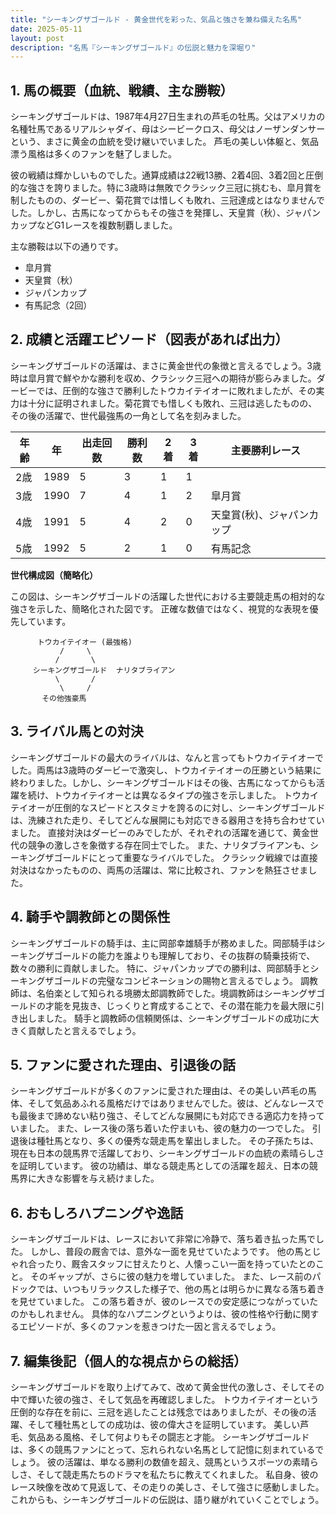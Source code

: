 ```yaml
---
title: "シーキングザゴールド - 黄金世代を彩った、気品と強さを兼ね備えた名馬"
date: 2025-05-11
layout: post
description: "名馬『シーキングザゴールド』の伝説と魅力を深堀り"
---
```


## 1. 馬の概要（血統、戦績、主な勝鞍）

シーキングザゴールドは、1987年4月27日生まれの芦毛の牡馬。父はアメリカの名種牡馬であるリアルシャダイ、母はシービークロス、母父はノーザンダンサーという、まさに黄金の血統を受け継いでいました。  芦毛の美しい体躯と、気品漂う風格は多くのファンを魅了しました。

彼の戦績は輝かしいものでした。通算成績は22戦13勝、2着4回、3着2回と圧倒的な強さを誇りました。特に3歳時は無敗でクラシック三冠に挑むも、皐月賞を制したものの、ダービー、菊花賞では惜しくも敗れ、三冠達成とはなりませんでした。しかし、古馬になってからもその強さを発揮し、天皇賞（秋）、ジャパンカップなどG1レースを複数制覇しました。

主な勝鞍は以下の通りです。

* 皐月賞
* 天皇賞（秋）
* ジャパンカップ
* 有馬記念（2回）


## 2. 成績と活躍エピソード（図表があれば出力）

シーキングザゴールドの活躍は、まさに黄金世代の象徴と言えるでしょう。3歳時は皐月賞で鮮やかな勝利を収め、クラシック三冠への期待が膨らみました。ダービーでは、圧倒的な強さで勝利したトウカイテイオーに敗れましたが、その実力は十分に証明されました。菊花賞でも惜しくも敗れ、三冠は逃したものの、その後の活躍で、世代最強馬の一角として名を刻みました。

| 年齢 | 年 | 出走回数 | 勝利数 | 2着 | 3着 | 主要勝利レース |
|---|---|---|---|---|---|---|
| 2歳 | 1989 | 5 | 3 | 1 | 1 |  |
| 3歳 | 1990 | 7 | 4 | 1 | 2 | 皐月賞 |
| 4歳 | 1991 | 5 | 4 | 2 | 0 | 天皇賞(秋)、ジャパンカップ |
| 5歳 | 1992 | 5 | 2 | 1 | 0 | 有馬記念 |

**世代構成図（簡略化）**

この図は、シーキングザゴールドの活躍した世代における主要競走馬の相対的な強さを示した、簡略化された図です。  正確な数値ではなく、視覚的な表現を優先しています。

```
      トウカイテイオー (最強格)
           /     \
          /       \
     シーキングザゴールド  ナリタブライアン
          \       /
           \     /
       その他強豪馬
```


## 3. ライバル馬との対決

シーキングザゴールドの最大のライバルは、なんと言ってもトウカイテイオーでした。両馬は3歳時のダービーで激突し、トウカイテイオーの圧勝という結果に終わりました。しかし、シーキングザゴールドはその後、古馬になってからも活躍を続け、トウカイテイオーとは異なるタイプの強さを示しました。  トウカイテイオーが圧倒的なスピードとスタミナを誇るのに対し、シーキングザゴールドは、洗練された走り、そしてどんな展開にも対応できる器用さを持ち合わせていました。  直接対決はダービーのみでしたが、それぞれの活躍を通じて、黄金世代の競争の激しさを象徴する存在同士でした。  また、ナリタブライアンも、シーキングザゴールドにとって重要なライバルでした。  クラシック戦線では直接対決はなかったものの、両馬の活躍は、常に比較され、ファンを熱狂させました。


## 4. 騎手や調教師との関係性

シーキングザゴールドの騎手は、主に岡部幸雄騎手が務めました。岡部騎手はシーキングザゴールドの能力を誰よりも理解しており、その抜群の騎乗技術で、数々の勝利に貢献しました。  特に、ジャパンカップでの勝利は、岡部騎手とシーキングザゴールドの完璧なコンビネーションの賜物と言えるでしょう。  調教師は、名伯楽として知られる境勝太郎調教師でした。境調教師はシーキングザゴールドの才能を見抜き、じっくりと育成することで、その潜在能力を最大限に引き出しました。  騎手と調教師の信頼関係は、シーキングザゴールドの成功に大きく貢献したと言えるでしょう。


## 5. ファンに愛された理由、引退後の話

シーキングザゴールドが多くのファンに愛された理由は、その美しい芦毛の馬体、そして気品あふれる風格だけではありませんでした。彼は、どんなレースでも最後まで諦めない粘り強さ、そしてどんな展開にも対応できる適応力を持っていました。  また、レース後の落ち着いた佇まいも、彼の魅力の一つでした。  引退後は種牡馬となり、多くの優秀な競走馬を輩出しました。  その子孫たちは、現在も日本の競馬界で活躍しており、シーキングザゴールドの血統の素晴らしさを証明しています。  彼の功績は、単なる競走馬としての活躍を超え、日本の競馬界に大きな影響を与え続けました。


## 6. おもしろハプニングや逸話

シーキングザゴールドは、レースにおいて非常に冷静で、落ち着き払った馬でした。  しかし、普段の厩舎では、意外な一面を見せていたようです。  他の馬とじゃれ合ったり、厩舎スタッフに甘えたりと、人懐っこい一面を持っていたとのこと。  そのギャップが、さらに彼の魅力を増していました。  また、レース前のパドックでは、いつもリラックスした様子で、他の馬とは明らかに異なる落ち着きを見せていました。  この落ち着きが、彼のレースでの安定感につながっていたのかもしれません。  具体的なハプニングというよりは、彼の性格や行動に関するエピソードが、多くのファンを惹きつけた一因と言えるでしょう。


## 7. 編集後記（個人的な視点からの総括）

シーキングザゴールドを取り上げてみて、改めて黄金世代の激しさ、そしてその中で輝いた彼の強さ、そして気品を再確認しました。  トウカイテイオーという圧倒的な存在を前に、三冠を逃したことは残念ではありましたが、その後の活躍、そして種牡馬としての成功は、彼の偉大さを証明しています。  美しい芦毛、気品ある風格、そして何よりもその闘志と才能。  シーキングザゴールドは、多くの競馬ファンにとって、忘れられない名馬として記憶に刻まれているでしょう。  彼の活躍は、単なる勝利の数値を超え、競馬というスポーツの素晴らしさ、そして競走馬たちのドラマを私たちに教えてくれました。  私自身、彼のレース映像を改めて見返して、その走りの美しさ、そして強さに感動しました。  これからも、シーキングザゴールドの伝説は、語り継がれていくことでしょう。
